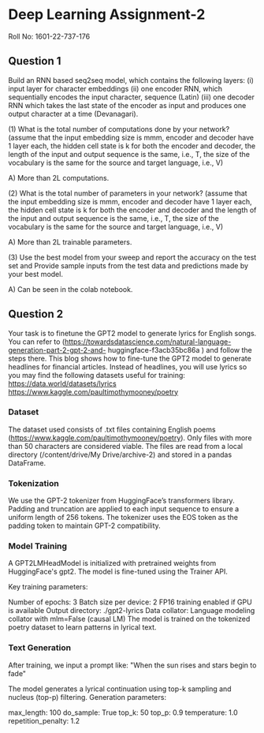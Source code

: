 # Deep Learning Assignment-2 
Roll No: 1601-22-737-176

## Question 1 
Build an RNN based seq2seq model, which contains the following layers: (i) input layer for character embeddings (ii) one encoder RNN, which sequentially encodes the input character, sequence (Latin) (iii) one decoder RNN which takes the last state of the encoder as input and produces one output character at a time (Devanagari).

(1) What is the total number of computations done by your network? (assume that the input embedding size is mmm, encoder and decoder have 1 layer each, the hidden cell state is k for both the encoder and decoder, the length of the input and output sequence is the same, i.e., T, the size of the vocabulary is the same for the source and target language, i.e., V)

A) More than 2L computations.

(2) What is the total number of parameters in your network? (assume that the input embedding size is mmm, encoder and decoder have 1 layer each, the hidden cell state is k for both the encoder and decoder and the length of the input and output sequence is the same, i.e., T, the size of the vocabulary is the same for the source and target language, i.e., V)

A) More than 2L trainable parameters.

(3) Use the best model from your sweep and report the accuracy on the test set and Provide sample inputs from the test data and predictions made by your best model.

A) Can be seen in the colab notebook.

## Question 2 
Your task is to finetune the GPT2 model to generate lyrics for English songs. You can refer to (https://towardsdatascience.com/natural-language-generation-part-2-gpt-2-and- huggingface-f3acb35bc86a ) and follow the steps there. This blog shows how to fine-tune the GPT2 model to generate headlines for financial articles. Instead of headlines, you will use lyrics so you may find the following datasets useful for training: https://data.world/datasets/lyrics
https://www.kaggle.com/paultimothymooney/poetry

### Dataset
The dataset used consists of .txt files containing English poems (https://www.kaggle.com/paultimothymooney/poetry). Only files with more than 50 characters are considered viable. The files are read from a local directory (/content/drive/My Drive/archive-2) and stored in a pandas DataFrame.

### Tokenization

We use the GPT-2 tokenizer from HuggingFace’s transformers library. Padding and truncation are applied to each input sequence to ensure a uniform length of 256 tokens. The tokenizer uses the EOS token as the padding token to maintain GPT-2 compatibility.

### Model Training

A GPT2LMHeadModel is initialized with pretrained weights from HuggingFace's gpt2. The model is fine-tuned using the Trainer API.

Key training parameters:

Number of epochs: 3
Batch size per device: 2
FP16 training enabled if GPU is available
Output directory: ./gpt2-lyrics
Data collator: Language modeling collator with mlm=False (causal LM)
The model is trained on the tokenized poetry dataset to learn patterns in lyrical text.

### Text Generation

After training, we input a prompt like:
"When the sun rises and stars begin to fade"

The model generates a lyrical continuation using top-k sampling and nucleus (top-p) filtering. Generation parameters:

max_length: 100
do_sample: True
top_k: 50
top_p: 0.9
temperature: 1.0
repetition_penalty: 1.2



